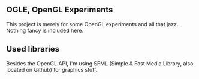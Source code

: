 OGLE, OpenGL Experiments
------------------------

This project is merely for some OpenGL experiments and all that jazz. Nothing
fancy is included here.


Used libraries
--------------
Besides the OpenGL API, I'm using SFML (Simple & Fast Media Library, also
located on Github) for graphics stuff.
